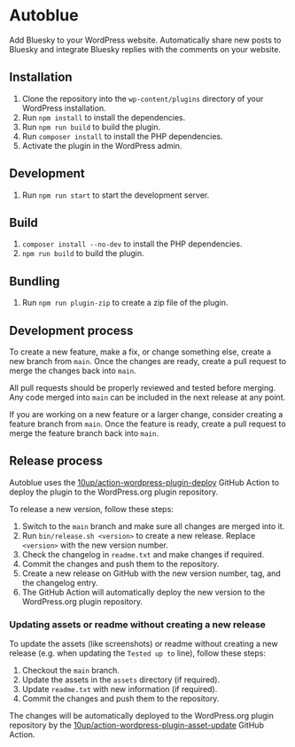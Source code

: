 # Autoblue

Add Bluesky to your WordPress website. Automatically share new posts to Bluesky and integrate Bluesky replies with the comments on your website.

## Installation

1. Clone the repository into the `wp-content/plugins` directory of your WordPress installation.
2. Run `npm install` to install the dependencies.
3. Run `npm run build` to build the plugin.
4. Run `composer install` to install the PHP dependencies.
5. Activate the plugin in the WordPress admin.

## Development

1. Run `npm run start` to start the development server.

## Build

1. `composer install --no-dev` to install the PHP dependencies.
1. `npm run build` to build the plugin.

## Bundling

1. Run `npm run plugin-zip` to create a zip file of the plugin.

## Development process

To create a new feature, make a fix, or change something else, create a new branch from `main`. Once the changes are ready, create a pull request to merge the changes back into `main`.

All pull requests should be properly reviewed and tested before merging. Any code merged into `main` can be included in the next release at any point.

If you are working on a new feature or a larger change, consider creating a feature branch from `main`. Once the feature is ready, create a pull request to merge the feature branch back into `main`.

## Release process

Autoblue uses the [10up/action-wordpress-plugin-deploy](https://github.com/10up/action-wordpress-plugin-deploy) GitHub Action to deploy the plugin to the WordPress.org plugin repository.

To release a new version, follow these steps:

1. Switch to the `main` branch and make sure all changes are merged into it.
2. Run `bin/release.sh <version>` to create a new release. Replace `<version>` with the new version number.
3. Check the changelog in `readme.txt` and make changes if required.
4. Commit the changes and push them to the repository.
5. Create a new release on GitHub with the new version number, tag, and the changelog entry.
6. The GitHub Action will automatically deploy the new version to the WordPress.org plugin repository.

### Updating assets or readme without creating a new release

To update the assets (like screenshots) or readme without creating a new release (e.g. when updating the `Tested up to` line), follow these steps:

1. Checkout the `main` branch.
2. Update the assets in the `assets` directory (if required).
3. Update `readme.txt` with new information (if required).
4. Commit the changes and push them to the repository.

The changes will be automatically deployed to the WordPress.org plugin repository by the [10up/action-wordpress-plugin-asset-update](https://github.com/10up/action-wordpress-plugin-asset-update) GitHub Action.
